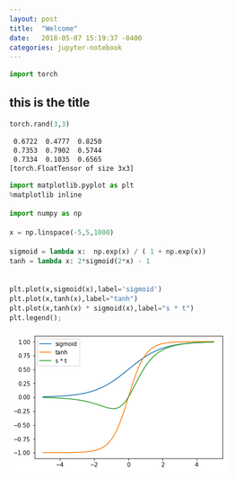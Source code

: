 ```yaml
---
layout: post
title:  "Welcome"
date:   2018-05-07 15:19:37 -0400
categories: jupyter-notebook
---
```



```python
import torch
```

## this is the title 


```python
torch.rand(3,3)
```




    
     0.6722  0.4777  0.8250
     0.7353  0.7902  0.5744
     0.7334  0.1035  0.6565
    [torch.FloatTensor of size 3x3]




```python
import matplotlib.pyplot as plt
%matplotlib inline

import numpy as np

x = np.linspace(-5,5,1000)

sigmoid = lambda x:  np.exp(x) / ( 1 + np.exp(x))
tanh = lambda x: 2*sigmoid(2*x) - 1


plt.plot(x,sigmoid(x),label='sigmoid')
plt.plot(x,tanh(x),label="tanh")
plt.plot(x,tanh(x) * sigmoid(x),label="s * t")
plt.legend();
```


![png](output_4_0.png)
